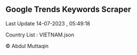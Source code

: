 

## Google Trends Keywords Scraper 
 
Last Update 14-07-2023 , 05:49:18

Country List :
VIETNAM.json



© Abdul Muttaqin 
